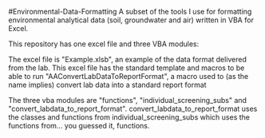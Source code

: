#Environmental-Data-Formatting 
A subset of the tools I use for formatting environmental analytical data (soil, groundwater and air) written in VBA for Excel.

This repository has one excel file and three VBA modules:

The excel file is "Example.xlsb", an example of the data format delivered from the lab. This excel file has the standard template and macros to be able to run "AAConvertLabDataToReportFormat", a macro used to (as the name implies) convert lab data into a standard report format

The three vba modules are "functions", "individual_screening_subs" and "convert_labdata_to_report_format". convert_labdata_to_report_format uses the classes and functions from individual_screening_subs which uses the functions from... you guessed it, functions.
